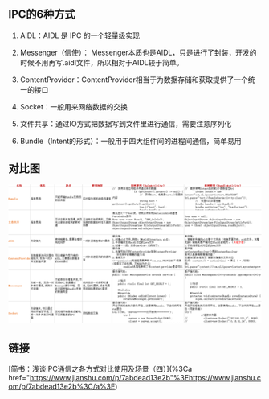 ## IPC的6种方式
1. AIDL：AIDL 是 IPC 的一个轻量级实现

2. Messenger（信使）： Messenger本质也是AIDL，只是进行了封装，开发的时候不用再写.aidl文件，所以相对于AIDL较于简单。

3. ContentProvider：ContentProvider相当于为数据存储和获取提供了一个统一的接口

4. Socket：一般用来网络数据的交换

5. 文件共享：通过IO方式把数据写到文件里进行通信，需要注意序列化

6. Bundle（Intent的形式）：一般用于四大组件间的进程间通信，简单易用

## 对比图
![](../assets/IPC对比图.png)

## 链接

[简书：浅谈IPC通信之各方式对比使用及场景（四）](%3Ca href="https://www.jianshu.com/p/7abdead13e2b"%3Ehttps://www.jianshu.com/p/7abdead13e2b%3C/a%3E)